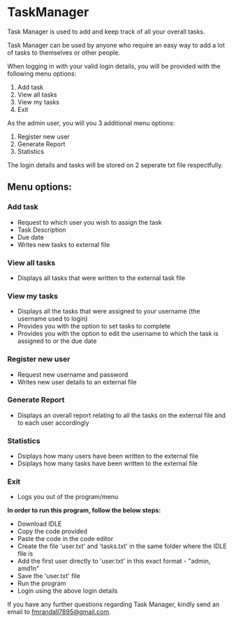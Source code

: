 # TaskManager

Task Manager is used to add and keep track of all your overall tasks.

Task Manager can be used by anyone who require an easy way to add a lot of tasks to themselves or other people. 

When logging in with your valid login details, you will be provided with the following menu options:

1. Add task
1. View all tasks
1. View my tasks
1. Exit

As the admin user, you will you 3 additional menu options:

1. Register new user
1. Generate Report
1. Statistics

The login details and tasks will be stored on 2 seperate txt file respectfully.

## Menu options:

### Add task
* Request to which user you wish to assign the task
* Task Description
* Due date
* Writes new tasks to external file

### View all tasks
* Displays all tasks that were written to the external task file

### View my tasks
* Displays all the tasks that were assigned to your username (the username used to login)
* Provides you with the option to set tasks to complete
* Provides you with the option to edit the username to which the task is assigned to or the due date

### Register new user
* Request new username and password
* Writes new user details to an external file

### Generate Report
* Displays an overall report relating to all the tasks on the external file and to each user accordingly

### Statistics
* Dsiplays how many users have been written to the external file
* Dsiplays how many tasks have been written to the external file

### Exit
* Logs you out of the program/menu

**In order to run this program, follow the below steps:**

* Download IDLE
* Copy the code provided
* Paste the code in the code editor
* Create the file 'user.txt' and 'tasks.txt' in the same folder where the IDLE file is
* Add the first user directly to 'user.txt' in this exact format - "admin, amd1n"
* Save the 'user.txt' file
* Run the program
* Login using the above login details

If you have any further questions regarding Task Manager, kindly send an email to fmrandall7895@gmail.com.
